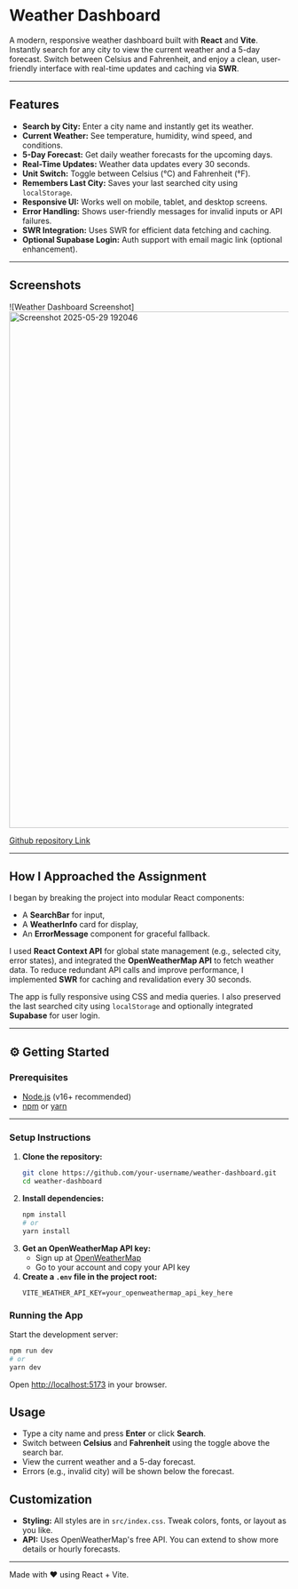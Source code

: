 # Weather Dashboard

A modern, responsive weather dashboard built with **React** and **Vite**. Instantly search for any city to view the current weather and a 5-day forecast. Switch between Celsius and Fahrenheit, and enjoy a clean, user-friendly interface with real-time updates and caching via **SWR**.

---

## Features

- **Search by City:** Enter a city name and instantly get its weather.
- **Current Weather:** See temperature, humidity, wind speed, and conditions.
- **5-Day Forecast:** Get daily weather forecasts for the upcoming days.
- **Real-Time Updates:** Weather data updates every 30 seconds.
- **Unit Switch:** Toggle between Celsius (°C) and Fahrenheit (°F).
- **Remembers Last City:** Saves your last searched city using `localStorage`.
- **Responsive UI:** Works well on mobile, tablet, and desktop screens.
- **Error Handling:** Shows user-friendly messages for invalid inputs or API failures.
- **SWR Integration:** Uses SWR for efficient data fetching and caching.
- **Optional Supabase Login:** Auth support with email magic link (optional enhancement).

---

## Screenshots

![Weather Dashboard Screenshot]<img width="929" alt="Screenshot 2025-05-29 192046" src="https://github.com/user-attachments/assets/4e827f85-92f1-47a1-aed1-ec9a7b2fc285" />




[Github repository Link](https://github.com/shrikant-kushwah/weather-dashboard-qodex.ai)

---


## How I Approached the Assignment

I began by breaking the project into modular React components:
- A **SearchBar** for input,
- A **WeatherInfo** card for display,
- An **ErrorMessage** component for graceful fallback.

I used **React Context API** for global state management (e.g., selected city, error states), and integrated the **OpenWeatherMap API** to fetch weather data. To reduce redundant API calls and improve performance, I implemented **SWR** for caching and revalidation every 30 seconds.

The app is fully responsive using CSS and media queries. I also preserved the last searched city using `localStorage` and optionally integrated **Supabase** for user login.

---

## ⚙️ Getting Started

### Prerequisites
- [Node.js](https://nodejs.org/) (v16+ recommended)
- [npm](https://www.npmjs.com/) or [yarn](https://yarnpkg.com/)

---

### Setup Instructions

1. **Clone the repository:**
   ```bash
   git clone https://github.com/your-username/weather-dashboard.git
   cd weather-dashboard

2. **Install dependencies:**
   ```bash
   npm install
   # or
   yarn install
   ```
3. **Get an OpenWeatherMap API key:**
   - Sign up at [OpenWeatherMap](https://openweathermap.org/api)
   - Go to your account and copy your API key
4. **Create a `.env` file in the project root:**
   ```env
   VITE_WEATHER_API_KEY=your_openweathermap_api_key_here
   ```

### Running the App
Start the development server:
```bash
npm run dev
# or
yarn dev
```
Open [http://localhost:5173](http://localhost:5173) in your browser.

## Usage
- Type a city name and press **Enter** or click **Search**.
- Switch between **Celsius** and **Fahrenheit** using the toggle above the search bar.
- View the current weather and a 5-day forecast.
- Errors (e.g., invalid city) will be shown below the forecast.

## Customization
- **Styling:** All styles are in `src/index.css`. Tweak colors, fonts, or layout as you like.
- **API:** Uses OpenWeatherMap's free API. You can extend to show more details or hourly forecasts.



---
Made with ❤️ using React + Vite.

